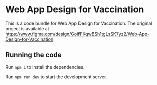 
  # Web App Design for Vaccination

  This is a code bundle for Web App Design for Vaccination. The original project is available at https://www.figma.com/design/GoifFKqwBSh1tgLsSK7yz2/Web-App-Design-for-Vaccination.

  ## Running the code

  Run `npm i` to install the dependencies.

  Run `npm run dev` to start the development server.
  